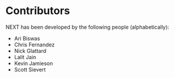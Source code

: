 Contributors
============

NEXT has been developed by the following people (alphabetically):

* Ari Biswas
* Chris Fernandez
* Nick Glattard
* Lalit Jain
* Kevin Jamieson
* Scott Sievert
